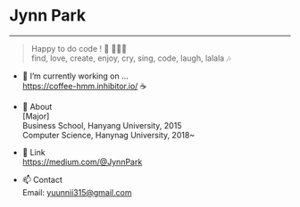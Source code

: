 # Jynn Park
<!--
**jyuunnii/jyuunnii** is a ✨ _special_ ✨ repository because its `README.md` (this file) appears on your GitHub profile.

Here are some ideas to get you started:

- 👯 I’m looking to collaborate on ...
- 🤔 I’m looking for help with ...
- 💬 Ask me about ...
- 📫 How to reach me: ...
- 😄 Pronouns: ...
- ⚡ Fun fact: ...
-->

---
> Happy to do code ! 💜 👩🏻‍💻    
> find, love, create, enjoy, cry, sing, code, laugh, lalala 🎶

- 🔭 I’m currently working on ...   
  https://coffee-hmm.inhibitor.io/ ☕️
  
- 💬 About    
  [Major]        
  Business School, Hanyang University, 2015     
  Computer Science, Hanynag University, 2018~     
  
- 🔗 Link   
  https://medium.com/@JynnPark
   
- 📫 Contact   
  Email: yuunnii315@gmail.com
